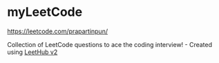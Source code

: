 # myLeetCode
https://leetcode.com/prapartinpun/

Collection of LeetCode questions to ace the coding interview! - Created using [LeetHub v2](https://github.com/arunbhardwaj/LeetHub-2.0)
